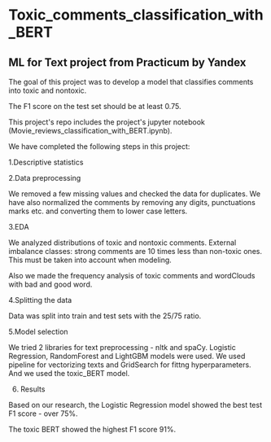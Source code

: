 # Toxic_comments_classification_with_BERT
## ML for Text project from Practicum by Yandex
The goal of this project was to develop a model that classifies comments into toxic and nontoxic.

The F1 score on the test set should be at least 0.75.

This project's repo includes the project's jupyter notebook (Movie_reviews_classification_with_BERT.ipynb).

We have completed the following steps in this project:

1.Descriptive statistics

2.Data preprocessing

We removed a few missing values and checked the data for duplicates. We have also normalized the comments by removing any digits, punctuations marks etc. and converting them to lower case letters.

3.EDA

We analyzed distributions of toxic and nontoxic comments. External imbalance classes: strong comments are 10 times less than non-toxic ones. This must be taken into account when modeling.

Also we made the frequency analysis of toxic comments and wordClouds with bad and good word.

4.Splitting the data

Data was split into train and test sets with the 25/75 ratio.

5.Model selection

We tried 2 libraries for text preprocessing - nltk and spaCy. Logistic Regression, RandomForest and LightGBM models were used. We used pipeline for vectorizing texts and GridSearch for fittng hyperparameters.
And we used the toxic_BERT model.

6. Results

Based on our research, the Logistic Regression model showed the best test F1 score - over 75%. 

The toxic BERT showed the highest F1 score 91%.
